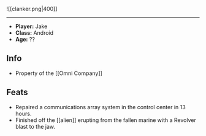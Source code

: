 ![[clanker.png|400]]

---
* **Player:** Jake
* **Class:** Android
* **Age:** ??
## Info
* Property of the [[Omni Company]]
## Feats
* Repaired a communications array system in the control center in 13 hours.
* Finished off the [[alien]] erupting from the fallen marine with a Revolver blast to the jaw.
